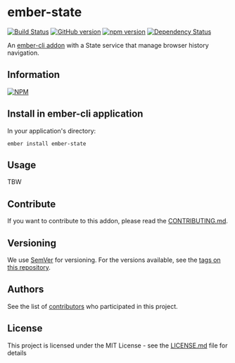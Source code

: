 # ember-state

[![Build Status](https://travis-ci.org/BBVAEngineering/ember-state.svg?branch=master)](https://travis-ci.org/BBVAEngineering/ember-state)
[![GitHub version](https://badge.fury.io/gh/BBVAEngineering%2Fember-state.svg)](https://badge.fury.io/gh/BBVAEngineering%2Fember-state)
[![npm version](https://badge.fury.io/js/ember-state.svg)](https://badge.fury.io/js/ember-storages)
[![Dependency Status](https://david-dm.org/BBVAEngineering/ember-state.svg)](https://david-dm.org/BBVAEngineering/ember-state)

An [ember-cli addon](http://www.ember-cli.com/) with a State service that manage browser history navigation.

## Information

[![NPM](https://nodei.co/npm/ember-state.png?downloads=true&downloadRank=true)](https://nodei.co/npm/ember-state/)

## Install in ember-cli application

In your application's directory:

    ember install ember-state

## Usage

TBW

## Contribute

If you want to contribute to this addon, please read the [CONTRIBUTING.md](CONTRIBUTING.md).

## Versioning

We use [SemVer](http://semver.org/) for versioning. For the versions available, see the [tags on this repository](https://github.com/BBVAEngineering/ember-state/tags).

## Authors

See the list of [contributors](https://github.com/BBVAEngineering/ember-state/graphs/contributors) who participated in this project.

## License

This project is licensed under the MIT License - see the [LICENSE.md](LICENSE.md) file for details
